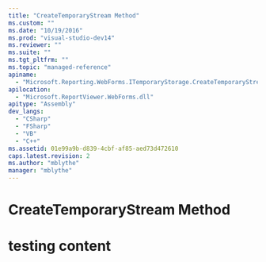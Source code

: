 ```yaml
---
title: "CreateTemporaryStream Method"
ms.custom: ""
ms.date: "10/19/2016"
ms.prod: "visual-studio-dev14"
ms.reviewer: ""
ms.suite: ""
ms.tgt_pltfrm: ""
ms.topic: "managed-reference"
apiname: 
  - "Microsoft.Reporting.WebForms.ITemporaryStorage.CreateTemporaryStream"
apilocation: 
  - "Microsoft.ReportViewer.WebForms.dll"
apitype: "Assembly"
dev_langs: 
  - "CSharp"
  - "FSharp"
  - "VB"
  - "C++"
ms.assetid: 01e99a9b-d839-4cbf-af85-aed73d472610
caps.latest.revision: 2
ms.author: "mblythe"
manager: "mblythe"
---
```

# CreateTemporaryStream Method
# testing content